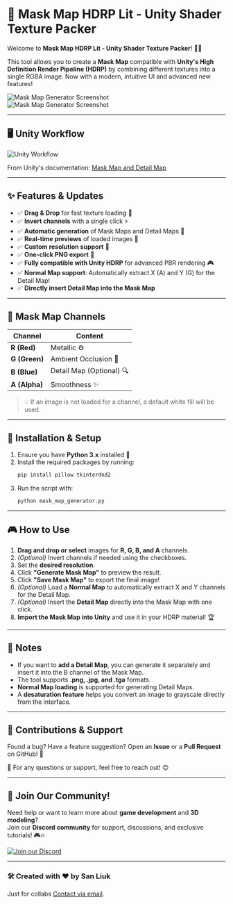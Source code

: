 # 🎯 Mask Map HDRP Lit - Unity Shader Texture Packer  

Welcome to **Mask Map HDRP Lit - Unity Shader Texture Packer**! 🎨🚀  

This tool allows you to create a **Mask Map** compatible with **Unity's High Definition Render Pipeline (HDRP)** by combining different textures into a single RGBA image. Now with a modern, intuitive UI and advanced new features!  

![Mask Map Generator Screenshot](https://raw.githubusercontent.com/sanliuk/images/main/MaskMap1.png)  
![Mask Map Generator Screenshot](https://raw.githubusercontent.com/sanliuk/images/main/MaskMap2.png)  

---

## 🖥️ Unity Workflow  

![Unity Workflow](https://raw.githubusercontent.com/sanliuk/images/main/MaskMap3.png)  

From Unity's documentation: [Mask Map and Detail Map](https://docs.unity3d.com/Packages/com.unity.render-pipelines.high-definition@10.2/manual/Mask-Map-and-Detail-Map.html)  

---

## ✨ Features & Updates  

- ✅ **Drag & Drop** for fast texture loading 🎯  
- ✅ **Invert channels** with a single click ⚡  
- ✅ **Automatic generation** of Mask Maps and Detail Maps 🎨  
- ✅ **Real-time previews** of loaded images 👀  
- ✅ **Custom resolution support** 📏  
- ✅ **One-click PNG export** 💾  
- ✅ **Fully compatible with Unity HDRP** for advanced PBR rendering 🎮  
- ✅ **Normal Map support**: Automatically extract X (A) and Y (G) for the Detail Map!  
- ✅ **Directly insert Detail Map into the Mask Map**  

---

## 🎨 Mask Map Channels  

| **Channel**  | **Content**                |  
|-------------|----------------------------|  
| **R (Red)**    | Metallic ⚙️               |  
| **G (Green)**  | Ambient Occlusion 🌿      |  
| **B (Blue)**   | Detail Map (Optional) 🔍  |  
| **A (Alpha)**  | Smoothness ✨             |  

> 💡 If an image is not loaded for a channel, a default white fill will be used.  

---

## 🏰 Installation & Setup  

1. Ensure you have **Python 3.x** installed 🐍  
2. Install the required packages by running:  
   ```sh  
   pip install pillow tkinterdnd2  
   ```  
3. Run the script with:  
   ```sh  
   python mask_map_generator.py  
   ```  

---

## 🎮 How to Use  

1. **Drag and drop or select** images for **R, G, B, and A** channels.  
2. *(Optional)* Invert channels if needed using the checkboxes.  
3. Set the **desired resolution**.  
4. Click **"Generate Mask Map"** to preview the result.  
5. Click **"Save Mask Map"** to export the final image!  
6. *(Optional)* Load a **Normal Map** to automatically extract X and Y channels for the Detail Map.  
7. *(Optional)* Insert the **Detail Map** directly into the Mask Map with one click.  
8. **Import the Mask Map into Unity** and use it in your HDRP material! 🏆  

---

## 📌 Notes  

- If you want to **add a Detail Map**, you can generate it separately and insert it into the B channel of the Mask Map.  
- The tool supports **.png, .jpg, and .tga** formats.  
- **Normal Map loading** is supported for generating Detail Maps.  
- A **desaturation feature** helps you convert an image to grayscale directly from the interface.  

---

## 🚀 Contributions & Support  

Found a bug? Have a feature suggestion? Open an **Issue** or a **Pull Request** on GitHub! 🎉  

💬 For any questions or support, feel free to reach out! 😊  

---

## 💬 Join Our Community!  

Need help or want to learn more about **game development** and **3D modeling**?  
Join our **Discord community** for support, discussions, and exclusive tutorials! 🎮🔥  

[![Join our Discord](https://img.shields.io/badge/Join%20us%20on-Discord-5865F2?logo=discord&logoColor=white)](https://discord.com/invite/8GBkm252cS)  

---

### 🛠️ Created with ❤️ by San Liuk
Just for collabs [Contact via email](mailto:info@sanliuk.com).
